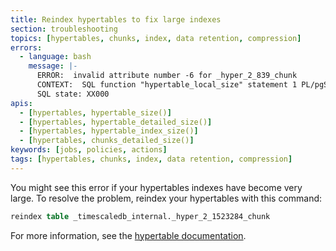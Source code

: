 ```yaml
---
title: Reindex hypertables to fix large indexes
section: troubleshooting
topics: [hypertables, chunks, index, data retention, compression]
errors:
  - language: bash
    message: |-
      ERROR:  invalid attribute number -6 for _hyper_2_839_chunk
      CONTEXT:  SQL function "hypertable_local_size" statement 1 PL/pgSQL function hypertable_detailed_size(regclass) line 26 at RETURN QUERY SQL function "hypertable_size" statement 1
      SQL state: XX000
apis:
  - [hypertables, hypertable_size()]
  - [hypertables, hypertable_detailed_size()]
  - [hypertables, hypertable_index_size()]
  - [hypertables, chunks_detailed_size()]
keywords: [jobs, policies, actions]
tags: [hypertables, chunks, index, data retention, compression]
---
```


<!---
* Keep this section in alphabetical order
* Use this format for writing troubleshooting sections:
 - Cause: What causes the problem?
 - Consequence: What does the user see when they hit this problem?
 - Fix/Workaround: What can the user do to fix or work around the problem? Provide a "Resolving" Procedure if required.
 - Result: When the user applies the fix, what is the result when the same action is applied?
* Copy this comment at the top of every troubleshooting page
-->

You might see this error if your hypertables indexes have become very large. To
resolve the problem, reindex your hypertables with this command:

```sql
reindex table _timescaledb_internal._hyper_2_1523284_chunk
```

For more information, see the [hypertable documentation][hypertables].

[hypertables]: [/timescaledb/latest/how-to-guides/configuration/about-configuration/#workers](https://docs.timescale.com/timescaledb/latest/how-to-guides/hypertables/)
